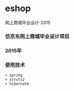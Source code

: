 # eshop
网上商城毕业设计-2015
### 仿京东网上商城毕业设计项目
### 2015年
### 使用技术
    > spring
    > struts2
    > hibernate
